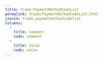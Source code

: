 ```yaml
---
title: trade:PaymentMethodCodeList
permalink: trade/PaymentMethodCodeList.html
jsonid: trade_paymentmethodcodelist
columns:
  - 
    title: Comment
    code: comment
  - 
    title: Value
    code: value
---
```

